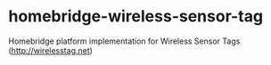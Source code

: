 # homebridge-wireless-sensor-tag
Homebridge platform implementation for Wireless Sensor Tags (http://wirelesstag.net)

